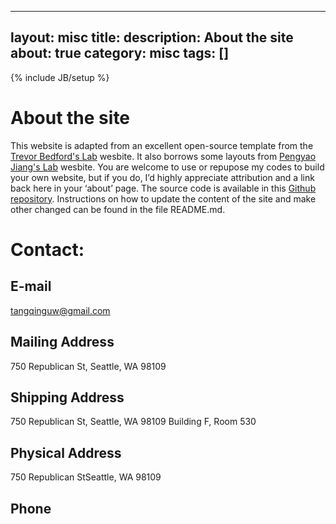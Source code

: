 
---
layout: misc
title: 
description: About the site
about: true
category: misc
tags: []
---

{% include JB/setup %}

<a name="about"></a>

# About the site
This website is adapted from an excellent open-source template from the [Trevor Bedford's Lab] wesbite. It also borrows some layouts from [Pengyao Jiang's Lab] wesbite. You are welcome to use or repupose my codes to build your own website, but if you do, I’d highly appreciate attribution and a link back here in your ‘about’ page. The source code is available in this [Github repository]. Instructions on how to update the content of the site and make other changed can be found in the file README.md.


# Contact:

## E-mail
tangqinguw@gmail.com

## Mailing Address
750 Republican St, Seattle, WA 98109

## Shipping Address
750 Republican St, Seattle, WA 98109
Building F, Room 530

## Physical Address
750 Republican StSeattle, WA 98109

## Phone


[Pengyao Jiang's Lab]: (https://pyjiang.github.io/)
[Github repository]: (https://qingtanglab.github.io/)
[Trevor Bedford's Lab]: http://bedford.io

